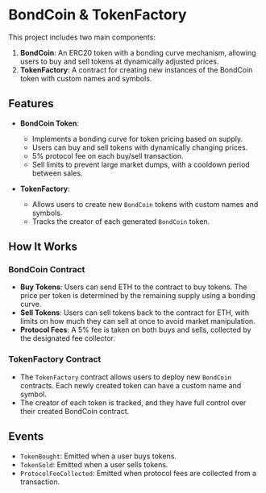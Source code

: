 # BondCoin & TokenFactory

This project includes two main components:  
1. **BondCoin**: An ERC20 token with a bonding curve mechanism, allowing users to buy and sell tokens at dynamically adjusted prices.  
2. **TokenFactory**: A contract for creating new instances of the BondCoin token with custom names and symbols.

## Features

- **BondCoin Token**:  
  - Implements a bonding curve for token pricing based on supply.
  - Users can buy and sell tokens with dynamically changing prices.
  - 5% protocol fee on each buy/sell transaction.
  - Sell limits to prevent large market dumps, with a cooldown period between sales.

- **TokenFactory**:  
  - Allows users to create new `BondCoin` tokens with custom names and symbols.
  - Tracks the creator of each generated `BondCoin` token.

## How It Works

### BondCoin Contract
- **Buy Tokens**: Users can send ETH to the contract to buy tokens. The price per token is determined by the remaining supply using a bonding curve.
- **Sell Tokens**: Users can sell tokens back to the contract for ETH, with limits on how much they can sell at once to avoid market manipulation.
- **Protocol Fees**: A 5% fee is taken on both buys and sells, collected by the designated fee collector.

### TokenFactory Contract
- The `TokenFactory` contract allows users to deploy new `BondCoin` contracts. Each newly created token can have a custom name and symbol.
- The creator of each token is tracked, and they have full control over their created BondCoin contract.

## Events

- `TokenBought`: Emitted when a user buys tokens.
- `TokenSold`: Emitted when a user sells tokens.
- `ProtocolFeeCollected`: Emitted when protocol fees are collected from a transaction.
